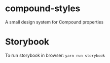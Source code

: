 # compound-styles
A small design system for Compound properties

# Storybook
To run storybook in browser: `yarn run storybook`
